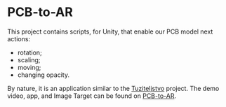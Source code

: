 # PCB-to-AR
This project contains scripts, for Unity, that enable our PCB model next actions:
- rotation;
- scaling;
- moving;
- changing opacity.

By nature, it is an application similar to the [Tuziteljstvo](https://github.com/szaimovic1/Tuziteljstvo) project. The demo video, app, and Image Target can be found on [PCB-to-AR](https://drive.google.com/drive/folders/1492HIFPTcLf-P4BtxlAsD8hXt-AZmfXs?usp=sharing).
